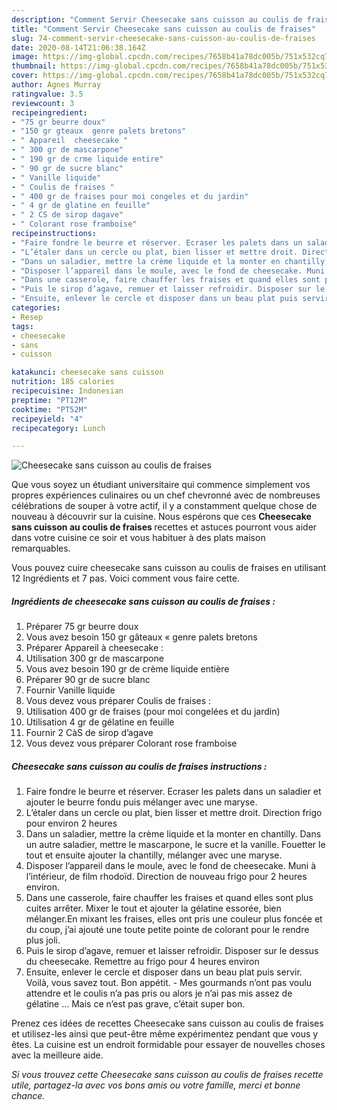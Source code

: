 ```yaml
---
description: "Comment Servir Cheesecake sans cuisson au coulis de fraises"
title: "Comment Servir Cheesecake sans cuisson au coulis de fraises"
slug: 74-comment-servir-cheesecake-sans-cuisson-au-coulis-de-fraises
date: 2020-08-14T21:06:38.164Z
image: https://img-global.cpcdn.com/recipes/7658b41a78dc005b/751x532cq70/cheesecake-sans-cuisson-au-coulis-de-fraises-photo-principale-de-la-recette.jpg
thumbnail: https://img-global.cpcdn.com/recipes/7658b41a78dc005b/751x532cq70/cheesecake-sans-cuisson-au-coulis-de-fraises-photo-principale-de-la-recette.jpg
cover: https://img-global.cpcdn.com/recipes/7658b41a78dc005b/751x532cq70/cheesecake-sans-cuisson-au-coulis-de-fraises-photo-principale-de-la-recette.jpg
author: Agnes Murray
ratingvalue: 3.5
reviewcount: 3
recipeingredient:
- "75 gr beurre doux"
- "150 gr gteaux  genre palets bretons"
- " Appareil  cheesecake "
- " 300 gr de mascarpone"
- " 190 gr de crme liquide entire"
- " 90 gr de sucre blanc"
- " Vanille liquide"
- " Coulis de fraises "
- " 400 gr de fraises pour moi congeles et du jardin"
- " 4 gr de glatine en feuille"
- " 2 CS de sirop dagave"
- " Colorant rose framboise"
recipeinstructions:
- "Faire fondre le beurre et réserver. Ecraser les palets dans un saladier et ajouter le beurre fondu puis mélanger avec une maryse."
- "L’étaler dans un cercle ou plat, bien lisser et mettre droit. Direction frigo pour environ 2 heures"
- "Dans un saladier, mettre la crème liquide et la monter en chantilly. Dans un autre saladier, mettre le mascarpone, le sucre et la vanille. Fouetter le tout et ensuite ajouter la chantilly, mélanger avec une maryse."
- "Disposer l’appareil dans le moule, avec le fond de cheesecake. Muni à l’intérieur, de film rhodoïd. Direction de nouveau frigo pour 2 heures environ."
- "Dans une casserole, faire chauffer les fraises et quand elles sont plus cuites arrêter. Mixer le tout et ajouter la gélatine essorée, bien mélanger.En mixant les fraises, elles ont pris une couleur plus foncée et du coup, j’ai ajouté une toute petite pointe de colorant pour le rendre plus joli."
- "Puis le sirop d’agave, remuer et laisser refroidir. Disposer sur le dessus du cheesecake. Remettre au frigo pour 4 heures environ"
- "Ensuite, enlever le cercle et disposer dans un beau plat puis servir. Voilà, vous savez tout. Bon appétit. Mes gourmands n’ont pas voulu attendre et le coulis n’a pas pris ou alors je n’ai pas mis assez de gélatine … Mais ce n’est pas grave, c’était super bon."
categories:
- Resep
tags:
- cheesecake
- sans
- cuisson

katakunci: cheesecake sans cuisson 
nutrition: 185 calories
recipecuisine: Indonesian
preptime: "PT12M"
cooktime: "PT52M"
recipeyield: "4"
recipecategory: Lunch

---
```



![Cheesecake sans cuisson au coulis de fraises](https://img-global.cpcdn.com/recipes/7658b41a78dc005b/751x532cq70/cheesecake-sans-cuisson-au-coulis-de-fraises-photo-principale-de-la-recette.jpg)

Que vous soyez un étudiant universitaire qui commence simplement vos propres expériences culinaires ou un chef chevronné avec de nombreuses célébrations de souper à votre actif, il y a constamment quelque chose de nouveau à découvrir sur la cuisine. Nous espérons que ces <strong> Cheesecake sans cuisson au coulis de fraises </strong> recettes et astuces pourront vous aider dans votre cuisine ce soir et vous habituer à des plats maison remarquables.

<!--inarticleads1-->

Vous pouvez cuire cheesecake sans cuisson au coulis de fraises en utilisant 12 Ingrédients et 7 pas. Voici comment vous faire cette.

##### Ingrédients de cheesecake sans cuisson au coulis de fraises :

1. Préparer 75 gr beurre doux
1. Vous avez besoin 150 gr gâteaux « genre palets bretons
1. Préparer  Appareil à cheesecake :
1. Utilisation  300 gr de mascarpone
1. Vous avez besoin  190 gr de crème liquide entière
1. Préparer  90 gr de sucre blanc
1. Fournir  Vanille liquide
1. Vous devez vous préparer  Coulis de fraises :
1. Utilisation  400 gr de fraises (pour moi congelées et du jardin)
1. Utilisation  4 gr de gélatine en feuille
1. Fournir  2 CàS de sirop d’agave
1. Vous devez vous préparer  Colorant rose framboise




<!--inarticleads2-->

##### Cheesecake sans cuisson au coulis de fraises instructions :

1. Faire fondre le beurre et réserver. Ecraser les palets dans un saladier et ajouter le beurre fondu puis mélanger avec une maryse.
1. L’étaler dans un cercle ou plat, bien lisser et mettre droit. Direction frigo pour environ 2 heures
1. Dans un saladier, mettre la crème liquide et la monter en chantilly. Dans un autre saladier, mettre le mascarpone, le sucre et la vanille. Fouetter le tout et ensuite ajouter la chantilly, mélanger avec une maryse.
1. Disposer l’appareil dans le moule, avec le fond de cheesecake. Muni à l’intérieur, de film rhodoïd. Direction de nouveau frigo pour 2 heures environ.
1. Dans une casserole, faire chauffer les fraises et quand elles sont plus cuites arrêter. Mixer le tout et ajouter la gélatine essorée, bien mélanger.En mixant les fraises, elles ont pris une couleur plus foncée et du coup, j’ai ajouté une toute petite pointe de colorant pour le rendre plus joli.
1. Puis le sirop d’agave, remuer et laisser refroidir. Disposer sur le dessus du cheesecake. Remettre au frigo pour 4 heures environ
1. Ensuite, enlever le cercle et disposer dans un beau plat puis servir. Voilà, vous savez tout. Bon appétit. - Mes gourmands n’ont pas voulu attendre et le coulis n’a pas pris ou alors je n’ai pas mis assez de gélatine … Mais ce n’est pas grave, c’était super bon.




<!--inarticleads1-->

<p>
Prenez ces idées de recettes Cheesecake sans cuisson au coulis de fraises et utilisez-les ainsi que peut-être même expérimentez pendant que vous y êtes. La cuisine est un endroit formidable pour essayer de nouvelles choses avec la meilleure aide.
</p>

<p>
<i>Si vous trouvez cette Cheesecake sans cuisson au coulis de fraises recette utile, partagez-la avec vos bons amis ou votre famille, merci et bonne chance.</i>
</p>
